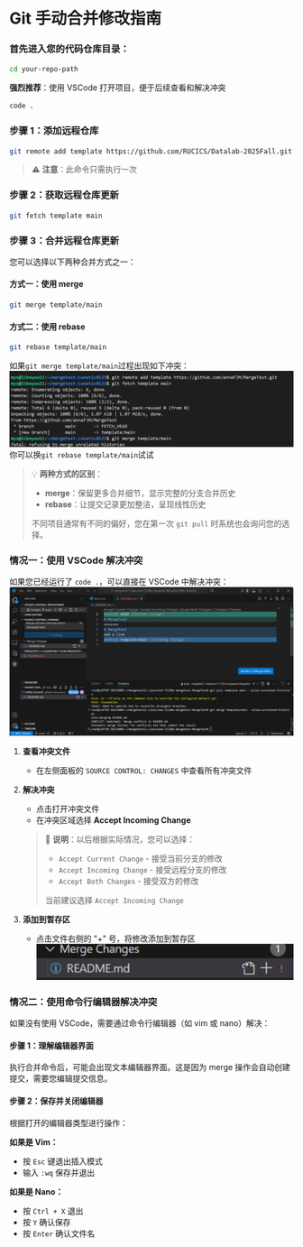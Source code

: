 # Git 手动合并修改指南

### 首先进入您的代码仓库目录：
```bash
cd your-repo-path
```

**强烈推荐**：使用 VSCode 打开项目，便于后续查看和解决冲突
```bash
code .
```

### 步骤 1：添加远程仓库
```bash
git remote add template https://github.com/RUCICS/Datalab-2025Fall.git
```
> ⚠️ **注意**：此命令只需执行一次

### 步骤 2：获取远程仓库更新
```bash
git fetch template main
```

### 步骤 3：合并远程仓库更新

您可以选择以下两种合并方式之一：

#### 方式一：使用 merge
```bash
git merge template/main
```

#### 方式二：使用 rebase  
```bash
git rebase template/main
```
如果`git merge template/main`过程出现如下冲突：
![alt text](conflict.png)
你可以换`git rebase template/main`试试
> 💡 **两种方式的区别**：
> - **merge**：保留更多合并细节，显示完整的分支合并历史
> - **rebase**：让提交记录更加整洁，呈现线性历史
> 
> 不同项目通常有不同的偏好，您在第一次 `git pull` 时系统也会询问您的选择。

### 情况一：使用 VSCode 解决冲突

如果您已经运行了 `code .`，可以直接在 VSCode 中解决冲突：
![alt text](solve_conflict.png)
1. **查看冲突文件**
   - 在左侧面板的 `SOURCE CONTROL: CHANGES` 中查看所有冲突文件

2. **解决冲突**
   - 点击打开冲突文件
   - 在冲突区域选择 **Accept Incoming Change**
   
   > 📝 **说明**：以后根据实际情况，您可以选择：
   > - `Accept Current Change` - 接受当前分支的修改
   > - `Accept Incoming Change` - 接受远程分支的修改  
   > - `Accept Both Changes` - 接受双方的修改
   > 
   > 当前建议选择 `Accept Incoming Change`

3. **添加到暂存区**
   - 点击文件右侧的 "+" 号，将修改添加到暂存区
![alt text](add.png)
### 情况二：使用命令行编辑器解决冲突

如果没有使用 VSCode，需要通过命令行编辑器（如 vim 或 nano）解决：

#### 步骤 1：理解编辑器界面
执行合并命令后，可能会出现文本编辑器界面。这是因为 merge 操作会自动创建提交，需要您编辑提交信息。

#### 步骤 2：保存并关闭编辑器
根据打开的编辑器类型进行操作：

**如果是 Vim：**
- 按 `Esc` 键退出插入模式
- 输入 `:wq` 保存并退出

**如果是 Nano：**
- 按 `Ctrl + X` 退出
- 按 `Y` 确认保存
- 按 `Enter` 确认文件名
